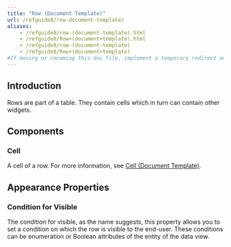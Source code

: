 ```yaml
---
title: "Row (Document Template)"
url: /refguide8/row-document-template/
aliases:
    - /refguide8/row-(document-template).html
    - /refguide8/Row+(document+template).html
    - /refguide8/row-(document-template)
    - /refguide8/Row+(document+template)
#If moving or renaming this doc file, implement a temporary redirect and let the respective team know they should update the URL in the product. See Mapping to Products for more details.
---
```


## Introduction

Rows are part of a table. They contain cells which in turn can contain other widgets.

## Components

### Cell

A cell of a row. For more information, see [Cell (Document Template)](/refguide8/cell-document-template/).

## Appearance Properties

### Condition for Visible

The condition for visible, as the name suggests, this property allows you to set a condition on which the row is visible to the end-user. These conditions can be enumeration or Boolean attributes of the entity of the data view.
